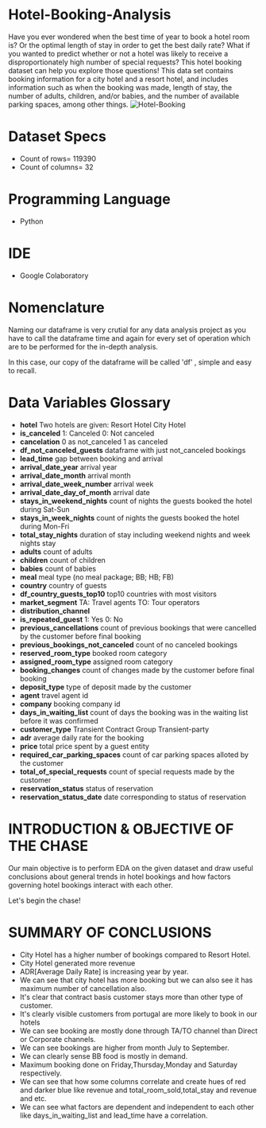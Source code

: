 
# Hotel-Booking-Analysis
Have you ever wondered when the best time of year to book a hotel room is? Or the optimal length of stay in order to get the best daily rate? What if you wanted to predict whether or not a hotel was likely to receive a disproportionately high number of special requests? This hotel booking dataset can help you explore those questions!
This data set contains booking information for a city hotel and a resort hotel, and includes information such as when the booking was made, length of stay, the number of adults, children, and/or babies, and the number of available parking spaces, among other things.
![Hotel-Booking](https://user-images.githubusercontent.com/89864373/132099143-4d15689a-568b-4cb9-adad-cdf9a9ef9ff7.jpg)


# Dataset Specs
* Count of rows= 119390
* Count of columns= 32

# Programming Language
* Python 

# IDE
* Google Colaboratory

# Nomenclature
Naming our dataframe is very crutial for any data analysis project as you have to call the dataframe time and again for every set of operation which are to be performed for the in-depth analysis.

In this case, our copy of the dataframe will be called 'df' , simple and easy to recall.

# Data Variables Glossary

* **hotel**
Two hotels are given:
Resort Hotel
City Hotel
* **is_canceled**
1: Canceled
0: Not canceled
* **cancelation**
0 as not_canceled
1 as canceled
* **df_not_canceled_guests**
dataframe with just not_canceled bookings
* **lead_time**
gap between booking and arrival
* **arrival_date_year**
arrival year
* **arrival_date_month**
arrival month
* **arrival_date_week_number**
arrival week
* **arrival_date_day_of_month**
arrival date
* **stays_in_weekend_nights**
count of nights the guests booked the hotel during Sat-Sun
* **stays_in_week_nights**
count of nights the guests booked the hotel during Mon-Fri
* **total_stay_nights**
duration of stay including weekend nights and week nights stay
* **adults**
count of adults
* **children**
count of children
* **babies**
count of babies
* **meal**
meal type (no meal package; BB; HB; FB)
* **country**
country of guests
* **df_country_guests_top10**
top10 countries with most visitors
* **market_segment**
TA: Travel agents
TO: Tour operators
* **distribution_channel**
* **is_repeated_guest**
1: Yes
0: No
* **previous_cancellations**
count of previous bookings that were cancelled by the customer before final booking
* **previous_bookings_not_canceled**
count of no canceled bookings
* **reserved_room_type**
booked room category
* **assigned_room_type**
assigned room category
* **booking_changes**
count of changes made by the customer before final booking
* **deposit_type**
type of deposit made by the customer
* **agent**
travel agent id
* **company**
booking company id
* **days_in_waiting_list**
count of days the booking was in the waiting list before it was confirmed
* **customer_type**
Transient
Contract
Group
Transient-party
* **adr**
average daily rate for the booking
* **price**
total price spent by a guest entity
* **required_car_parking_spaces**
count of car parking spaces alloted by the customer
* **total_of_special_requests**
count of special requests made by the customer
* **reservation_status**
status of reservation
* **reservation_status_date**
date corresponding to status of reservation

# INTRODUCTION & OBJECTIVE OF THE CHASE
Our main objective is to perform EDA on the given dataset and draw useful conclusions about general trends in hotel bookings and how factors governing hotel bookings interact with each other.

Let's begin the chase!

# SUMMARY OF CONCLUSIONS
* City Hotel has a higher number of bookings compared to Resort Hotel.
* City Hotel generated more revenue
* ADR[Average Daily Rate] is increasing year by year.
* We can see that city hotel has more booking but we can also see it has maximum number of cancellation also.
* It's clear that contract basis customer stays more than other type of customer.
* It's clearly visible customers from portugal are more likely to book in our hotels
* We can see booking are mostly done through TA/TO channel than Direct or Corporate channels.
* We can see bookings are higher from month July to September.
* We can clearly sense BB food is mostly in demand.
* Maximum booking done on Friday,Thursday,Monday and Saturday respectively.
* We can see that how some columns correlate and create hues of red and darker blue like revenue and total_room_sold,total_stay  and revenue and etc.
* We can see what factors are dependent and independent to each other like days_in_waiting_list and lead_time have a correlation.
